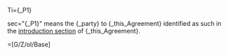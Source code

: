 Ti={_P1}

sec="{_P1}" means the {_party} to  {_this_Agreement} identified as such in the <a href="#Among.Sec" class="xref">introduction section</a> of {_this_Agreement}.

=[G/Z/ol/Base]
